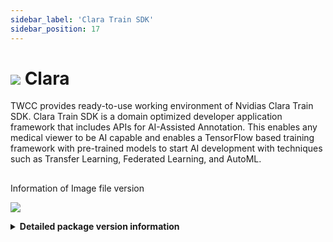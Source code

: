```yaml
---
sidebar_label: 'Clara Train SDK'
sidebar_position: 17
---
```


# <img class="ccsimgicon" src='https://cos.twcc.ai/SYS-MANUAL/uploads/upload_6b3382d3255e279896320ff106a1565d.png' />  Clara

TWCC provides ready-to-use working environment of Nvidias Clara Train SDK. Clara Train SDK is a domain optimized developer application framework that includes APIs for AI-Assisted Annotation. This enables any medical viewer to be AI capable and enables a TensorFlow based training framework with pre-trained models to start AI development with techniques such as Transfer Learning, Federated Learning, and AutoML.

## <i class="fa fa-sticky-note" aria-hidden="true"></i>
<span class="ccsimglist">Information of Image file version </span> 

![](https://cos.twcc.ai/SYS-MANUAL/uploads/upload_67c194e5b796a6d29aa1c05ec802dea8.png)



<details class="docspoiler">

<summary><b>Detailed package version information</b></summary>

- [clara-train-sdk-v3.1](https://ngc.nvidia.com/catalog/containers/nvidia:clara-train-sdk)


</details>